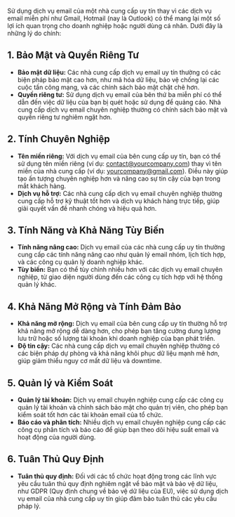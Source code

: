 Sử dụng dịch vụ email của một nhà cung cấp uy tín thay vì các dịch vụ email miễn phí như Gmail, Hotmail (nay là Outlook) có thể mang lại một số lợi ích quan trọng cho doanh nghiệp hoặc người dùng cá nhân. Dưới đây là những lý do chính:

## 1. **Bảo Mật và Quyền Riêng Tư**

- **Bảo mật dữ liệu:** Các nhà cung cấp dịch vụ email uy tín thường có các biện pháp bảo mật cao hơn, như mã hóa dữ liệu, bảo vệ chống lại các cuộc tấn công mạng, và các chính sách bảo mật chặt chẽ hơn.
- **Quyền riêng tư:** Sử dụng dịch vụ email của bên thứ ba miễn phí có thể dẫn đến việc dữ liệu của bạn bị quét hoặc sử dụng để quảng cáo. Nhà cung cấp dịch vụ email chuyên nghiệp thường có chính sách bảo mật và quyền riêng tư nghiêm ngặt hơn.

## 2. **Tính Chuyên Nghiệp**

- **Tên miền riêng:** Với dịch vụ email của bên cung cấp uy tín, bạn có thể sử dụng tên miền riêng (ví dụ: contact@yourcompany.com) thay vì tên miền của nhà cung cấp (ví dụ: yourcompany@gmail.com). Điều này giúp tạo ấn tượng chuyên nghiệp hơn và nâng cao sự tin cậy của bạn trong mắt khách hàng.
- **Dịch vụ hỗ trợ:** Các nhà cung cấp dịch vụ email chuyên nghiệp thường cung cấp hỗ trợ kỹ thuật tốt hơn và dịch vụ khách hàng trực tiếp, giúp giải quyết vấn đề nhanh chóng và hiệu quả hơn.

## 3. **Tính Năng và Khả Năng Tùy Biến**

- **Tính năng nâng cao:** Dịch vụ email của các nhà cung cấp uy tín thường cung cấp các tính năng nâng cao như quản lý email nhóm, lịch tích hợp, và các công cụ quản lý doanh nghiệp khác.
- **Tùy biến:** Bạn có thể tùy chỉnh nhiều hơn với các dịch vụ email chuyên nghiệp, từ giao diện người dùng đến các công cụ tích hợp với hệ thống quản lý khác.

## 4. **Khả Năng Mở Rộng và Tính Đảm Bảo**

- **Khả năng mở rộng:** Dịch vụ email của bên cung cấp uy tín thường hỗ trợ khả năng mở rộng dễ dàng hơn, cho phép bạn tăng cường dung lượng lưu trữ hoặc số lượng tài khoản khi doanh nghiệp của bạn phát triển.
- **Độ tin cậy:** Các nhà cung cấp dịch vụ email chuyên nghiệp thường có các biện pháp dự phòng và khả năng khôi phục dữ liệu mạnh mẽ hơn, giúp giảm thiểu nguy cơ mất dữ liệu và downtime.

## 5. **Quản lý và Kiểm Soát**

- **Quản lý tài khoản:** Dịch vụ email chuyên nghiệp cung cấp các công cụ quản lý tài khoản và chính sách bảo mật cho quản trị viên, cho phép bạn kiểm soát tốt hơn các tài khoản email của tổ chức.
- **Báo cáo và phân tích:** Nhiều dịch vụ email chuyên nghiệp cung cấp các công cụ phân tích và báo cáo để giúp bạn theo dõi hiệu suất email và hoạt động của người dùng.

## 6. **Tuân Thủ Quy Định**

- **Tuân thủ quy định:** Đối với các tổ chức hoạt động trong các lĩnh vực yêu cầu tuân thủ quy định nghiêm ngặt về bảo mật và bảo vệ dữ liệu, như GDPR (Quy định chung về bảo vệ dữ liệu của EU), việc sử dụng dịch vụ email của nhà cung cấp uy tín giúp đảm bảo tuân thủ các yêu cầu pháp lý.
